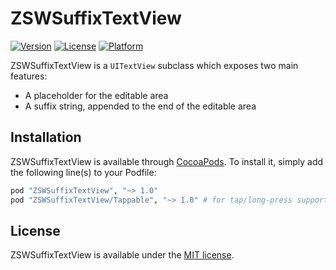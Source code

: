 # ZSWSuffixTextView

<!-- [![CI Status](http://img.shields.io/travis/Zachary West/ZSWSuffixTextView.svg?style=flat)](https://travis-ci.org/Zachary West/ZSWSuffixTextView) -->
[![Version](https://img.shields.io/cocoapods/v/ZSWSuffixTextView.svg?style=flat)](http://cocoapods.org/pods/ZSWSuffixTextView)
[![License](https://img.shields.io/cocoapods/l/ZSWSuffixTextView.svg?style=flat)](http://cocoapods.org/pods/ZSWSuffixTextView)
[![Platform](https://img.shields.io/cocoapods/p/ZSWSuffixTextView.svg?style=flat)](http://cocoapods.org/pods/ZSWSuffixTextView)

ZSWSuffixTextView is a `UITextView` subclass which exposes two main features:

- A placeholder for the editable area
- A suffix string, appended to the end of the editable area


## Installation

ZSWSuffixTextView is available through [CocoaPods](http://cocoapods.org). To install it, simply add the following line(s) to your Podfile:

```ruby
pod "ZSWSuffixTextView", "~> 1.0"
pod "ZSWSuffixTextView/Tappable", "~> 1.0" # for tap/long-press support
```

## License

ZSWSuffixTextView is available under the [MIT license](https://github.com/zacwest/ZSWSuffixTextView/blob/master/LICENSE).
